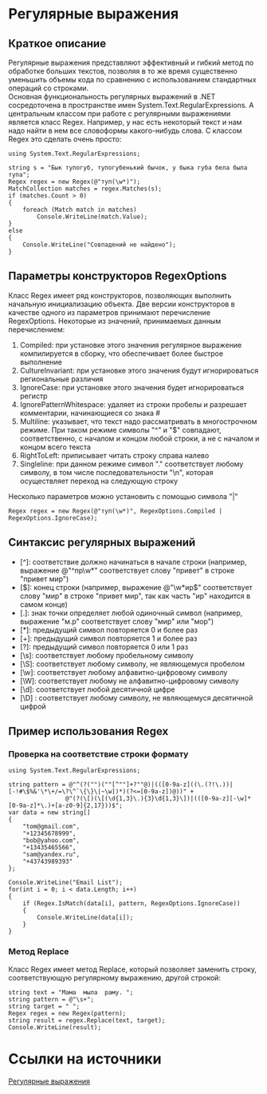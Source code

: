 # Регулярные выражения

## Краткое описание
Регулярные выражения представляют эффективный и гибкий метод по обработке больших текстов, позволяя в то же время существенно уменьшить объемы кода по сравнению с использованием стандартных операций со строками.       
Основная функциональность регулярных выражений в .NET сосредоточена в пространстве имен System.Text.RegularExpressions. А центральным классом при работе с регулярными выражениями является класс Regex. Например, у нас есть некоторый текст и нам надо найти в нем все словоформы какого-нибудь слова. С классом Regex это сделать очень просто:
    
    using System.Text.RegularExpressions;

    string s = "Бык тупогуб, тупогубенький бычок, у быка губа бела была тупа";
    Regex regex = new Regex(@"туп(\w*)");
    MatchCollection matches = regex.Matches(s);
    if (matches.Count > 0)
    {
        foreach (Match match in matches)
            Console.WriteLine(match.Value);
    }
    else
    {
        Console.WriteLine("Совпадений не найдено");
    }

## Параметры конструкторов RegexOptions
Класс Regex имеет ряд конструкторов, позволяющих выполнить начальную инициализацию объекта. Две версии конструкторов в качестве одного из параметров принимают перечисление RegexOptions. Некоторые из значений, принимаемых данным перечислением:
1. Compiled: при установке этого значения регулярное выражение компилируется в сборку, что обеспечивает более быстрое выполнение
2. CultureInvariant: при установке этого значения будут игнорироваться региональные различия
3. IgnoreCase: при установке этого значения будет игнорироваться регистр
4. IgnorePatternWhitespace: удаляет из строки пробелы и разрешает комментарии, начинающиеся со знака #
5. Multiline: указывает, что текст надо рассматривать в многострочном режиме. При таком режиме символы "^" и "$" совпадают, соответственно, с началом и концом любой строки, а не с началом и концом всего текста
6. RightToLeft: приписывает читать строку справа налево
7. Singleline: при данном режиме символ "." соответствует любому символу, в том числе последовательности "\n", которая осуществляет переход на следующую строку

Несколько параметров можно установить с помощью символа "|"

    Regex regex = new Regex(@"туп(\w*)", RegexOptions.Compiled | RegexOptions.IgnoreCase);

## Синтаксис регулярных выражений
- [^]: соответствие должно начинаться в начале строки (например, выражение @"^пр\w*" соответствует слову "привет" в строке "привет мир")
- [$]: конец строки (например, выражение @"\w*ир$" соответствует слову "мир" в строке "привет мир", так как часть "ир" находится в самом конце)
- [.]: знак точки определяет любой одиночный символ (например, выражение "м.р" соответствует слову "мир" или "мор")
- [*]: предыдущий символ повторяется 0 и более раз
- [+]: предыдущий символ повторяется 1 и более раз
- [?]: предыдущий символ повторяется 0 или 1 раз
- [\s]: соответствует любому пробельному символу
- [\S]: соответствует любому символу, не являющемуся пробелом
- [\w]: соответствует любому алфавитно-цифровому символу
- [\W]: соответствует любому не алфавитно-цифровому символу
- [\d]: соответствует любой десятичной цифре
- [\D] : соответствует любому символу, не являющемуся десятичной цифрой

## Пример использования Regex
### Проверка на соответствие строки формату

    using System.Text.RegularExpressions;

    string pattern = @"^(?("")(""[^""]+?""@)|(([0-9a-z]((\.(?!\.))|[-!#\$%&'\*\+/=\?\^`\{\}\|~\w])*)(?<=[0-9a-z])@))" +
                    @"(?(\[)(\[(\d{1,3}\.){3}\d{1,3}\])|(([0-9a-z][-\w]*[0-9a-z]*\.)+[a-z0-9]{2,17}))$";
    var data = new string[]
    {
        "tom@gmail.com",
        "+12345678999",
        "bob@yahoo.com",
        "+13435465566",
        "sam@yandex.ru",
        "+43743989393"
    };

    Console.WriteLine("Email List");
    for(int i = 0; i < data.Length; i++)
    {
        if (Regex.IsMatch(data[i], pattern, RegexOptions.IgnoreCase))
        {
            Console.WriteLine(data[i]);
        }
    }

### Метод Replace
Класс Regex имеет метод Replace, который позволяет заменить строку, соответствующую регулярному выражению, другой строкой:

    string text = "Мама  мыла  раму. ";
    string pattern = @"\s+";
    string target = " ";
    Regex regex = new Regex(pattern);
    string result = regex.Replace(text, target);
    Console.WriteLine(result);

# Ссылки на источники
[Регулярные выражения](https://metanit.com/sharp/tutorial/7.4.php)
